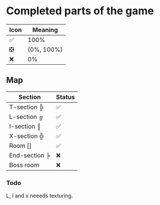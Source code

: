 # Completed parts of the game


| Icon | Meaning |
|------|---------|
| :white_check_mark: | 100% |
| :negative_squared_cross_mark: | (0%, 100%) |
| :x: | 0% |


## Map

| Section       | Status                        |
|---------------|-------------------------------|
| T-section ╠   | :white_check_mark:            | bi-tangent
| L-section ╔   | :white_check_mark:            | bi-tangent
| I-section ║   | :white_check_mark:            | bi-tangent
| X-section ╬   | :white_check_mark: | bi-tangent
| Room []       | :white_check_mark: | bi-tangent
| End-section ╞ | :x: |
| Boss room     | :x: |

### Todo
L, I and x neeeds texturing.
